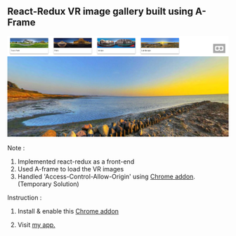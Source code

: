 ## React-Redux VR image gallery built using A-Frame

![ VR Gallery ](/screen1.png)

Note :
1. Implemented react-redux as a front-end
2. Used A-frame to load the VR images
3. Handled 'Access-Control-Allow-Origin' using [Chrome addon](https://chrome.google.com/webstore/detail/allow-control-allow-origi/nlfbmbojpeacfghkpbjhddihlkkiljbi?hl=en). (Temporary Solution)

Instruction :
1. Install & enable this [Chrome addon](https://chrome.google.com/webstore/detail/allow-control-allow-origi/nlfbmbojpeacfghkpbjhddihlkkiljbi?hl=en)

2. Visit [my app.](https://vr-gallery.herokuapp.com/)

